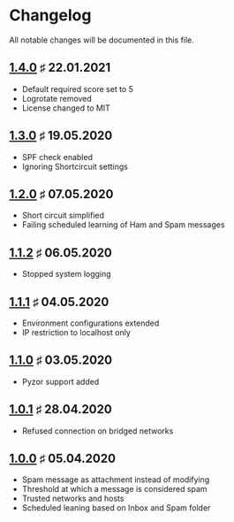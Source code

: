 # Changelog

All notable changes will be documented in this file.

<a name="v1-4-0"></a>
## [1.4.0](https://github.com/bloodhunterd/froxlor-mail-spamassassin/releases/tag/1.4.0) &#9839; 22.01.2021

* Default required score set to 5
* Logrotate removed
* License changed to MIT

<a name="v1-3-0"></a>
## [1.3.0](https://github.com/bloodhunterd/froxlor-mail-spamassassin/releases/tag/1.3.0) &#9839; 19.05.2020

* SPF check enabled
* Ignoring Shortcircuit settings

<a name="v1-2-0"></a>
## [1.2.0](https://github.com/bloodhunterd/froxlor-mail-spamassassin/releases/tag/1.2.0) &#9839; 07.05.2020

* Short circuit simplified
* Failing scheduled learning of Ham and Spam messages

<a name="v1-1-2"></a>
## [1.1.2](https://github.com/bloodhunterd/froxlor-mail-spamassassin/releases/tag/1.1.2) &#9839; 06.05.2020

* Stopped system logging

<a name="v1-1-1"></a>
## [1.1.1](https://github.com/bloodhunterd/froxlor-mail-spamassassin/releases/tag/1.1.1) &#9839; 04.05.2020

* Environment configurations extended
* IP restriction to localhost only

<a name="v1-1-0"></a>
## [1.1.0](https://github.com/bloodhunterd/froxlor-mail-spamassassin/releases/tag/1.1.0) &#9839; 03.05.2020

* Pyzor support added

<a name="v1-0-1"></a>
## [1.0.1](https://github.com/bloodhunterd/froxlor-mail-spamassassin/releases/tag/1.0.1) &#9839; 28.04.2020

* Refused connection on bridged networks

<a name="v1-0-0"></a>
## [1.0.0](https://github.com/bloodhunterd/froxlor-mail-spamassassin/releases/tag/1.0.0) &#9839; 05.04.2020

* Spam message as attachment instead of modifying
* Threshold at which a message is considered spam
* Trusted networks and hosts
* Scheduled leaning based on Inbox and Spam folder
